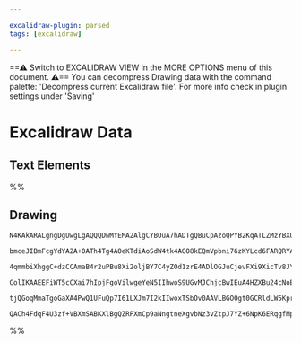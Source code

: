 ```yaml
---

excalidraw-plugin: parsed
tags: [excalidraw]

---
```

==⚠  Switch to EXCALIDRAW VIEW in the MORE OPTIONS menu of this document. ⚠== You can decompress Drawing data with the command palette: 'Decompress current Excalidraw file'. For more info check in plugin settings under 'Saving'


# Excalidraw Data

## Text Elements
%%
## Drawing
```compressed-json
N4KAkARALgngDgUwgLgAQQQDwMYEMA2AlgCYBOuA7hADTgQBuCpAzoQPYB2KqATLZMzYBXUtiRoIACyhQ4zZAHoFAc0JRJQgEYA6bGwC2CgF7N6hbEcK4OCtptbErHALRY8RMpWdx8Q1TdIEfARcZgRmBShcZQUebQB2bQBWGjoghH0EDihmbgBtcDBQMBKIEm4IAHV9IQBFAE0ARwAxegBlDnqACRgAFgBhACVMfVx6YlSSyFhECtxSUjYqflLM

bmceJIBmFcgYdYA2A+0ATh4Tg4AOeKTdiAoSdW4tk4AGO8kEQmVpbni76zKYLcd6FARQRYAawQ/TY+DYpAqAGIAIwINFoyalTS4bCQ5SLIQcYiw+GIiQQ6zMODzLJQLGQABmhHw+DasGBEkEHgZEGYELY0Mqj0k3D4YL5Auh7JgnPQxFCnwmd0JPw44VyaBRdzYNOwan2WteoKmEAJwjgAEliJrUHkALp3RnkTLW7gcISsu6EYlYOavXmE4nq5i2

4qmmbiXhggC+dzCCAmaB4r2uPBu8Xi2oljBY7C4yZOd1zrE4ADlOGJuCjevFXi9XicTv8JYRmAARdJQRPcRkEMJ3TTCYkAUWCmWyto9XolQjgCu7SdQKPiW0uNd6l16WxevTuRA4kPdnvw+7YeJ7aD7+AHErgbB9OXyYLABSmJRN79eL8dL7f74bXYSniH8wV/U18FCKBYX0fQ1EXAAFB9smPGdTX5eYoAAIR9RwOGUVDTwlLJiBw4kfQItBpyI9

ColIKAAEEFiWT5cCXai7hIpjFgoVilwgeYeN5IIhwoS9UGvMJChjcBwIEuA4HZXBu24cNoE+TIKiIH56RWBhCAQCgsNxfEgxJOEEWRRlrJsrEIGwERAmyS1u30dkoRhCzyXQVF0T8uyHIWOkXIyYy8XNIlzLJCpKQ4alaRQvTAqcqAQv0ZoWTZDkoz5OFyiSxzgtc9zBQQYViCeZMCqC5ziqlBAZTlCAFWYJUAsK2qMkGYQ1Q1atqpStKAHk9QNa

tjQGoqMmaTgoGaXA4PwQ1UFuQp7I61LXJm7I2kIIwoxTSbOv0AAVLBGO0gt0GCRldLW5KprcujGOY3iQnYk8js2jIR2JbiWPeuZXvamrvv0f6KBO+AcrMuzmGwRZWQADW4JIUU/PkEbhfB6meTZtFeOsthRTY9KMNgDFUnMCCEKMUWkr60u6yKQ1tCBYb0gkSF2/axQxrniHZBA4FRznSBIABZNhiAQX7cE0YIl0khAxZIUlLLQcNICwuF+NIZQc

QACh4FdqF4U3zf+VBXmSABKXlBgQZRPXmCp9aNngtneXgvbNz3vZtpJ7YZ+6NpK6ERqgfMp0+tbnQWhBHd9cX8Kp00snlxXuAhWm7mwIgRbQHOVYlDgE+z0hc4lYQoAPKNi5D0o7AAKwQbAcg6XA4ClmW5YV8Tlb03Eo8YE6KfwNPSkjCowmCdv815Bz+QMKHZio2OIPPaElf7EuIKghj59H8fCOk8A4zoZlgjDGSYyAA===
```
%%